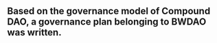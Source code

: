 ## Based on the governance model of Compound DAO, a governance plan belonging to BWDAO was written.
